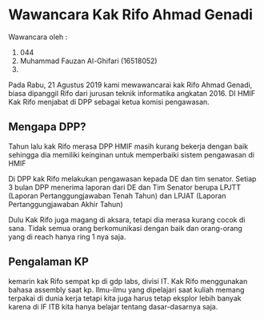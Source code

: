 # Wawancara Kak Rifo Ahmad Genadi

Wawancara oleh :

1. 044
2. Muhammad Fauzan Al-Ghifari (16518052)
3. 

Pada Rabu, 21 Agustus 2019 kami mewawancarai kak Rifo Ahmad Genadi, biasa dipanggil Rifo dari jurusan teknik informatika angkatan 2016. DI HMIF Kak Rifo menjabat di DPP sebagai ketua komisi pengawasan.

## Mengapa DPP?
Tahun lalu kak Rifo merasa DPP HMIF masih kurang bekerja dengan baik sehingga dia memiliki keinginan untuk memperbaiki sistem pengawasan di HMIF

Di DPP kak Rifo melakukan pengawasan kepada DE dan tim senator. Setiap 3 bulan DPP menerima laporan dari DE dan Tim Senator berupa LPJTT (Laporan Pertanggungjawaban Tenah Tahun) dan LPJAT (Laporan Pertanggungjawaban Akhir Tahun)

Dulu Kak Rifo juga magang di aksara, tetapi dia merasa kurang cocok di sana. Tidak semua orang berkomunikasi dengan baik dan orang-orang yang di reach hanya ring 1 nya saja.

## Pengalaman KP
kemarin kak Rifo sempat kp di gdp labs, divisi IT. Kak Rifo menggunakan bahasa assembly saat kp. Ilmu-ilmu yang dipelajari saat kuliah memang terpakai di dunia kerja tetapi kita juga harus tetap eksplor lebih banyak karena di IF ITB kita hanya belajar tentang dasar-dasarnya saja.